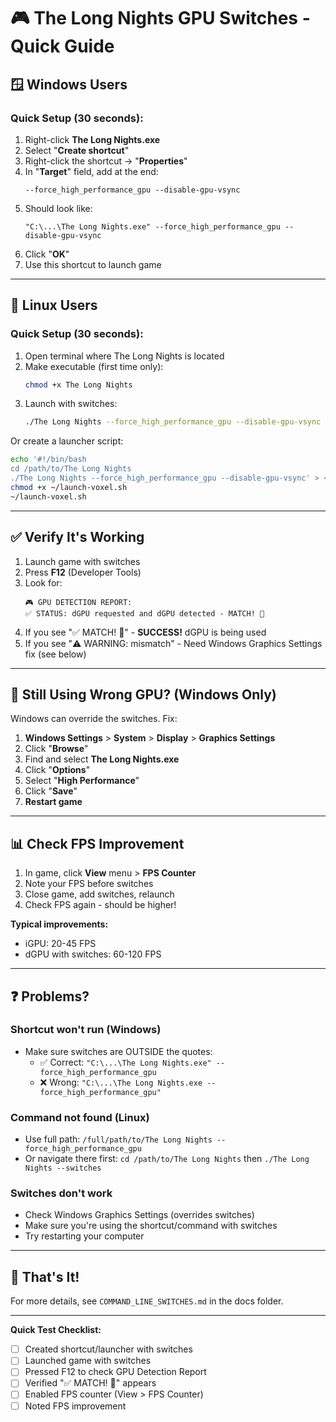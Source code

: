 # 🎮 The Long Nights GPU Switches - Quick Guide

## 🪟 **Windows Users**

### Quick Setup (30 seconds):
1. Right-click **The Long Nights.exe**
2. Select "**Create shortcut**"
3. Right-click the shortcut → "**Properties**"
4. In "**Target**" field, add at the end:
   ```
   --force_high_performance_gpu --disable-gpu-vsync
   ```
5. Should look like:
   ```
   "C:\...\The Long Nights.exe" --force_high_performance_gpu --disable-gpu-vsync
   ```
6. Click "**OK**"
7. Use this shortcut to launch game

---

## 🐧 **Linux Users**

### Quick Setup (30 seconds):
1. Open terminal where The Long Nights is located
2. Make executable (first time only):
   ```bash
   chmod +x The Long Nights
   ```
3. Launch with switches:
   ```bash
   ./The Long Nights --force_high_performance_gpu --disable-gpu-vsync
   ```

Or create a launcher script:
```bash
echo '#!/bin/bash
cd /path/to/The Long Nights
./The Long Nights --force_high_performance_gpu --disable-gpu-vsync' > ~/launch-voxel.sh
chmod +x ~/launch-voxel.sh
~/launch-voxel.sh
```

---

## ✅ **Verify It's Working**

1. Launch game with switches
2. Press **F12** (Developer Tools)
3. Look for:
   ```
   🎮 GPU DETECTION REPORT:
   ✅ STATUS: dGPU requested and dGPU detected - MATCH! 🎯
   ```
4. If you see "✅ MATCH! 🎯" - **SUCCESS!** dGPU is being used
5. If you see "⚠️ WARNING: mismatch" - Need Windows Graphics Settings fix (see below)

---

## 🚨 **Still Using Wrong GPU? (Windows Only)**

Windows can override the switches. Fix:

1. **Windows Settings** > **System** > **Display** > **Graphics Settings**
2. Click "**Browse**"
3. Find and select **The Long Nights.exe**
4. Click "**Options**"
5. Select "**High Performance**"
6. Click "**Save**"
7. **Restart game**

---

## 📊 **Check FPS Improvement**

1. In game, click **View** menu > **FPS Counter**
2. Note your FPS before switches
3. Close game, add switches, relaunch
4. Check FPS again - should be higher!

**Typical improvements:**
- iGPU: 20-45 FPS
- dGPU with switches: 60-120 FPS

---

## ❓ **Problems?**

### Shortcut won't run (Windows)
- Make sure switches are OUTSIDE the quotes:
  - ✅ Correct: `"C:\...\The Long Nights.exe" --force_high_performance_gpu`
  - ❌ Wrong: `"C:\...\The Long Nights.exe --force_high_performance_gpu"`

### Command not found (Linux)
- Use full path: `/full/path/to/The Long Nights --force_high_performance_gpu`
- Or navigate there first: `cd /path/to/The Long Nights` then `./The Long Nights --switches`

### Switches don't work
- Check Windows Graphics Settings (overrides switches)
- Make sure you're using the shortcut/command with switches
- Try restarting your computer

---

## 🎯 **That's It!**

For more details, see `COMMAND_LINE_SWITCHES.md` in the docs folder.

---

**Quick Test Checklist:**
- [ ] Created shortcut/launcher with switches
- [ ] Launched game with switches
- [ ] Pressed F12 to check GPU Detection Report
- [ ] Verified "✅ MATCH! 🎯" appears
- [ ] Enabled FPS counter (View > FPS Counter)
- [ ] Noted FPS improvement
